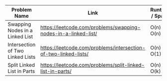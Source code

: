 | Problem Name            | Link                                                         | Runtime / Space  | Date Added |
| ----------------------- | ------------------------------------------------------------ |------------------| ---------- |
| Swapping Nodes in a Linked List | https://leetcode.com/problems/swapping-nodes-in-a-linked-list/ | O(n) / O(n) | 02/07/25 |
| Intersection of Two Linked Lists| https://leetcode.com/problems/intersection-of-two-linked-lists/ | O(n) / O(1) | 02/19/25 |
|Split Linked List in Parts| https://leetcode.com/problems/split-linked-list-in-parts/ | O(n) / O(k) | 03/25/25 |

